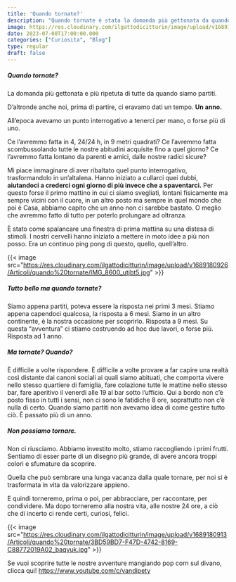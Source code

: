 ```yaml
---
title: 'Quando tornate?'
description: "Quando tornate è stata la domanda più gettonata da quando siamo partiti per vivere la nostra vita a bordo di un van. Domanda facile o difficile? Scoprilo in questo articolo."
image: https://res.cloudinary.com/ilgattodicitturin/image/upload/v1689180920/Articoli/quando%20tornate/IMG_2899_ha372q.jpg
date: 2023-07-08T17:00:00.000
categories: ["Curiosita", "Blog"]
type: regular
draft: false
---
```


##### Quando tornate?

La domanda più gettonata e più ripetuta di tutte da quando siamo partiti.

D’altronde anche noi, prima di partire, ci eravamo dati un tempo. 
**Un anno.**

All’epoca avevamo un punto interrogativo a tenerci per mano, o forse più di uno. 

Ce l’avremmo fatta in 4, 24/24 h, in 9 metri quadrati? 
Ce l’avremmo fatta scombussolando tutte le nostre abitudini acquisite fino a quel giorno?
Ce l’avremmo fatta lontano da parenti e amici, dalle nostre radici sicure? 

Mi piace immaginare di aver ribaltato quel punto interrogativo, trasformandolo in un’altalena.
Hanno iniziato a cullarci quei dubbi, **aiutandoci a crederci ogni giorno di più invece che a spaventarci.**
Per questo forse il primo mattino in cui ci siamo svegliati, lontani fisicamente ma sempre vicini con il cuore, in un altro posto ma sempre in quel mondo che poi è Casa, abbiamo capito che un anno non ci sarebbe bastato. O meglio che avremmo fatto di tutto per poterlo prolungare ad oltranza. 

È stato come spalancare una finestra di prima mattina su una distesa di stimoli. 
I nostri cervelli hanno iniziato a mettere in moto idee a più non posso. Era un continuo ping pong di questo, quello, quell’altro.


{{< image src="https://res.cloudinary.com/ilgattodicitturin/image/upload/v1689180926/Articoli/quando%20tornate/IMG_8600_utjbt5.jpg" >}}

##### Tutto bello ma quando tornate? 

Siamo appena partiti, poteva essere la risposta nei primi 3 mesi. 
Stiamo appena capendoci qualcosa, la risposta a 6 mesi.
Siamo in un altro continente, è la nostra occasione per scoprirlo. Risposta a 9 mesi.
Su questa “avventura” ci stiamo costruendo ad hoc due lavori, o forse più. Risposta ad 1 anno.

##### Ma tornate? Quando? 

È difficile a volte rispondere. 
È difficile a volte provare a far capire una realtà così distante dai canoni sociali ai quali siamo abituati, che comporta vivere nello stesso quartiere di famiglia, fare colazione tutte le mattine nello stesso bar, fare aperitivo il venerdì alle 19 al bar sotto l’ufficio. 
Qui a bordo non c’è posto fisso in tutti i sensi, non ci sono le fatidiche 8 ore, soprattutto non c’è nulla di certo. 
Quando siamo partiti non avevamo idea di come gestire tutto ciò. 
È passato più di un anno. 

##### Non possiamo tornare. 

Non ci riusciamo. Abbiamo investito molto, stiamo raccogliendo i primi frutti. 
Sentiamo di esser parte di un disegno più grande, di avere ancora troppi colori e sfumature da scoprire.  

Quella che può sembrare una lunga vacanza dalla quale tornare, per noi si è trasformata in vita da valorizzare appieno.  

E quindi torneremo, prima o poi, per abbracciare, per raccontare, per condividere. 
Ma dopo torneremo alla nostra vita, alle nostre 24 ore, a ciò che di incerto ci rende certi, curiosi, felici.

{{< image src="https://res.cloudinary.com/ilgattodicitturin/image/upload/v1689180913/Articoli/quando%20tornate/3BD59BD7-F47D-4742-8169-C88772019A02_baqvuk.jpg" >}}

Se vuoi scoprire tutte le nostre avventure mangiando pop corn sul divano, clicca qui!
https://www.youtube.com/c/vandipety
